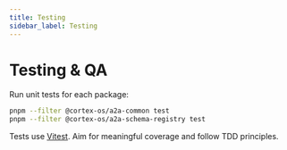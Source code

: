 ```yaml
---
title: Testing
sidebar_label: Testing
---
```


# Testing & QA
Run unit tests for each package:
```bash
pnpm --filter @cortex-os/a2a-common test
pnpm --filter @cortex-os/a2a-schema-registry test
```
Tests use [Vitest](https://vitest.dev). Aim for meaningful coverage and follow TDD principles.
